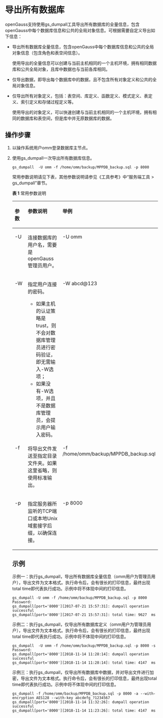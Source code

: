 # 导出所有数据库<a name="ZH-CN_TOPIC_0242370323"></a>

openGauss支持使用gs\_dumpall工具导出所有数据库的全量信息，包含openGauss中每个数据库信息和公共的全局对象信息。可根据需要自定义导出如下信息：

-   导出所有数据库全量信息，包含openGauss中每个数据库信息和公共的全局对象信息（包含角色和表空间信息）。

    使用导出的全量信息可以创建与当前主机相同的一个主机环境，拥有相同数据库和公共全局对象，且库中数据也与当前各库相同。

-   仅导出数据，即导出每个数据库中的数据，且不包含所有对象定义和公共的全局对象信息。
-   仅导出所有对象定义，包括：表空间、库定义、函数定义、模式定义、表定义、索引定义和存储过程定义等。

    使用导出的对象定义，可以快速创建与当前主机相同的一个主机环境，拥有相同的数据库和表空间，但是库中并无原数据库的数据。


## 操作步骤<a name="zh-cn_topic_0237121173_zh-cn_topic_0096392335_s3e29cf3b34314c088216013e01293af6"></a>

1. 以操作系统用户omm登录数据库主节点。

2.  使用gs\_dumpall一次导出所有数据库信息。

    ```
    gs_dumpall  -U omm -f /home/omm/backup/MPPDB_backup.sql -p 8000 
    ```
    
    常用参数说明请见下表，其他参数说明请参见《工具参考》中“服务端工具 \> gs\_dumpall”章节。
    
    **表 1**  常用参数说明
    
    <a name="zh-cn_topic_0237121173_table1781122816253"></a>
    <table><thead align="left"><tr id="zh-cn_topic_0237121173_row10837281257"><th class="cellrowborder" valign="top" width="25%" id="mcps1.2.4.1.1"><p id="zh-cn_topic_0237121173_p48382816258"><a name="zh-cn_topic_0237121173_p48382816258"></a><a name="zh-cn_topic_0237121173_p48382816258"></a>参数</p>
    </th>
    <th class="cellrowborder" valign="top" width="43.33%" id="mcps1.2.4.1.2"><p id="zh-cn_topic_0237121173_p18332812257"><a name="zh-cn_topic_0237121173_p18332812257"></a><a name="zh-cn_topic_0237121173_p18332812257"></a>参数说明</p>
    </th>
    <th class="cellrowborder" valign="top" width="31.669999999999998%" id="mcps1.2.4.1.3"><p id="zh-cn_topic_0237121173_p583122816257"><a name="zh-cn_topic_0237121173_p583122816257"></a><a name="zh-cn_topic_0237121173_p583122816257"></a>举例</p>
    </th>
    </tr>
    </thead>
    <tbody><tr id="zh-cn_topic_0237121173_row1483528152520"><td class="cellrowborder" valign="top" width="25%" headers="mcps1.2.4.1.1 "><p id="zh-cn_topic_0237121173_p3830287252"><a name="zh-cn_topic_0237121173_p3830287252"></a><a name="zh-cn_topic_0237121173_p3830287252"></a>-U</p>
    </td>
    <td class="cellrowborder" valign="top" width="43.33%" headers="mcps1.2.4.1.2 "><p id="zh-cn_topic_0237121173_p8232111218592"><a name="zh-cn_topic_0237121173_p8232111218592"></a><a name="zh-cn_topic_0237121173_p8232111218592"></a>连接数据库的用户名，需要是openGauss管理员用户。</p>
    </td>
    <td class="cellrowborder" valign="top" width="31.669999999999998%" headers="mcps1.2.4.1.3 "><p id="zh-cn_topic_0237121173_p1583152842510"><a name="zh-cn_topic_0237121173_p1583152842510"></a><a name="zh-cn_topic_0237121173_p1583152842510"></a>-U <span id="zh-cn_topic_0237121173_text12918893481"><a name="zh-cn_topic_0237121173_text12918893481"></a><a name="zh-cn_topic_0237121173_text12918893481"></a>omm</span></p>
    </td>
    </tr>
    <tr id="zh-cn_topic_0237121173_row199295855317"><td class="cellrowborder" valign="top" width="25%" headers="mcps1.2.4.1.1 "><p id="zh-cn_topic_0237121173_p89920588539"><a name="zh-cn_topic_0237121173_p89920588539"></a><a name="zh-cn_topic_0237121173_p89920588539"></a>-W</p>
    </td>
    <td class="cellrowborder" valign="top" width="43.33%" headers="mcps1.2.4.1.2 "><p id="zh-cn_topic_0237121173_p69431335210"><a name="zh-cn_topic_0237121173_p69431335210"></a><a name="zh-cn_topic_0237121173_p69431335210"></a>指定用户连接的密码。</p>
    <a name="zh-cn_topic_0237121173_ul194074341627"></a><a name="zh-cn_topic_0237121173_ul194074341627"></a><ul id="zh-cn_topic_0237121173_ul194074341627"><li>如果主机的认证策略是trust，则不会对数据库管理员进行密码验证，即无需输入-W选项；</li><li>如果没有-W选项，并且不是数据库管理员，会提示用户输入密码。</li></ul>
    </td>
    <td class="cellrowborder" valign="top" width="31.669999999999998%" headers="mcps1.2.4.1.3 "><p id="zh-cn_topic_0237121173_p1898043113581"><a name="zh-cn_topic_0237121173_p1898043113581"></a><a name="zh-cn_topic_0237121173_p1898043113581"></a>-W abcd@123</p>
    </td>
    </tr>
    <tr id="zh-cn_topic_0237121173_row1823810139566"><td class="cellrowborder" valign="top" width="25%" headers="mcps1.2.4.1.1 "><p id="zh-cn_topic_0237121173_p11238171316560"><a name="zh-cn_topic_0237121173_p11238171316560"></a><a name="zh-cn_topic_0237121173_p11238171316560"></a>-f</p>
    </td>
    <td class="cellrowborder" valign="top" width="43.33%" headers="mcps1.2.4.1.2 "><p id="zh-cn_topic_0237121173_p323861311565"><a name="zh-cn_topic_0237121173_p323861311565"></a><a name="zh-cn_topic_0237121173_p323861311565"></a>将导出文件发送至指定目录文件夹。如果这里省略，则使用标准输出。</p>
    </td>
    <td class="cellrowborder" valign="top" width="31.669999999999998%" headers="mcps1.2.4.1.3 "><p id="zh-cn_topic_0237121173_p11238513175619"><a name="zh-cn_topic_0237121173_p11238513175619"></a><a name="zh-cn_topic_0237121173_p11238513175619"></a>-f /home/<span id="zh-cn_topic_0237121173_text153463112535"><a name="zh-cn_topic_0237121173_text153463112535"></a><a name="zh-cn_topic_0237121173_text153463112535"></a>omm</span>/backup/MPPDB_backup.sql</p>
    </td>
    </tr>
    <tr id="zh-cn_topic_0237121173_row9411195215519"><td class="cellrowborder" valign="top" width="25%" headers="mcps1.2.4.1.1 "><p id="zh-cn_topic_0237121173_p84119521250"><a name="zh-cn_topic_0237121173_p84119521250"></a><a name="zh-cn_topic_0237121173_p84119521250"></a>-p</p>
    </td>
    <td class="cellrowborder" valign="top" width="43.33%" headers="mcps1.2.4.1.2 "><p id="zh-cn_topic_0237121173_p14838631464"><a name="zh-cn_topic_0237121173_p14838631464"></a><a name="zh-cn_topic_0237121173_p14838631464"></a>指定服务器所监听的TCP端口或本地Unix域套接字后缀，以确保连接。</p>
    </td>
    <td class="cellrowborder" valign="top" width="31.669999999999998%" headers="mcps1.2.4.1.3 "><p id="zh-cn_topic_0237121173_p341117521853"><a name="zh-cn_topic_0237121173_p341117521853"></a><a name="zh-cn_topic_0237121173_p341117521853"></a>-p <span id="zh-cn_topic_0237121173_text1275116185515"><a name="zh-cn_topic_0237121173_text1275116185515"></a><a name="zh-cn_topic_0237121173_text1275116185515"></a>8000</span></p>
</td>
    </tr>
    </tbody>
    </table>
    
    


## 示例<a name="zh-cn_topic_0237121173_zh-cn_topic_0096392335_s3e34e9e7c7e948d49d1f24d6038514c0"></a>

示例一：执行gs\_dumpall，导出所有数据库全量信息（omm用户为管理员用户），导出文件为文本格式。执行命令后，会有很长的打印信息，最终出现total time即代表执行成功。示例中将不体现中间的打印信息。

```
gs_dumpall -U omm -f /home/omm/backup/MPPDB_backup.sql -p 8000 
Password:
gs_dumpall[port='8000'][2017-07-21 15:57:31]: dumpall operation successful
gs_dumpall[port='8000'][2017-07-21 15:57:31]: total time: 9627  ms
```

示例二：执行gs\_dumpall，仅导出所有数据库定义（omm用户为管理员用户），导出文件为文本格式。执行命令后，会有很长的打印信息，最终出现total time即代表执行成功。示例中将不体现中间的打印信息。

```
gs_dumpall  -U omm -f /home/omm/backup/MPPDB_backup.sql -p 8000 -s 
Password:
gs_dumpall[port='8000'][2018-11-14 11:28:14]: dumpall operation successful
gs_dumpall[port='8000'][2018-11-14 11:28:14]: total time: 4147  ms
```

示例三：执行gs\_dumpall，仅导出所有数据库中数据，并对导出文件进行加密，导出文件为文本格式。执行命令后，会有很长的打印信息，最终出现total time即代表执行成功。示例中将不体现中间的打印信息。

```
gs_dumpall -f /home/omm/backup/MPPDB_backup.sql -p 8000 -a --with-encryption AES128 --with-key abcdefg_?1234567
gs_dumpall[port='8000'][2018-11-14 11:32:26]: dumpall operation successful
gs_dumpall[port='8000'][2018-11-14 11:23:26]: total time: 4147  ms
```

